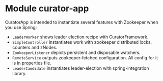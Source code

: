 # Module curator-app 

CuratorApp is intended to instantiate several features with Zookeeper when you use Spring:
- `LeaderWorker` shows leader election recipe with CuratorFramework.
- `SimpleController` instantiates work with zookeeper distributed locks, counters and zNodes.
- `ZookeeperListener` depicts persistent and disposable watchers.
- `RemoteService` outputs zookeeper-fetched configuration. All config for it is in properties file.
- `LeaderCandidate` instantiates leader-election with spring-integration library.